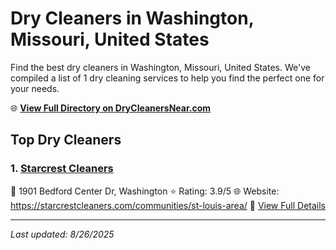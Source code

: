 # Dry Cleaners in Washington, Missouri, United States

Find the best dry cleaners in Washington, Missouri, United States. We've compiled a list of 1 dry cleaning services to help you find the perfect one for your needs.

🌐 **[View Full Directory on DryCleanersNear.com](https://drycleanersnear.com/city/US/Missouri/Washington)**

## Top Dry Cleaners

### 1. [Starcrest Cleaners](https://drycleanersnear.com/dryCleaner/686f1eed1cef475d4de83f28/starcrest-cleaners)
📍 1901 Bedford Center Dr, Washington
⭐ Rating: 3.9/5
🌐 Website: https://starcrestcleaners.com/communities/st-louis-area/
🔗 [View Full Details](https://drycleanersnear.com/dryCleaner/686f1eed1cef475d4de83f28/starcrest-cleaners)


---

*Last updated: 8/26/2025*
